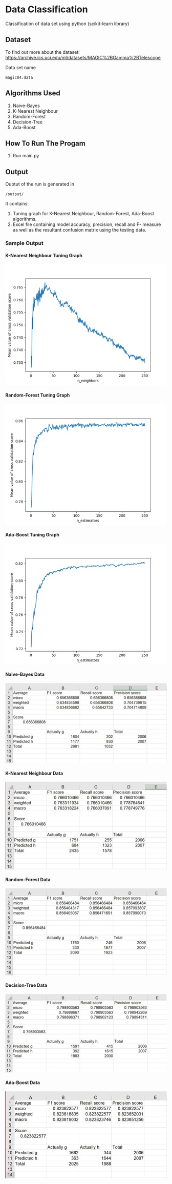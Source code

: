 # Data Classification

Classification of data set using python (scikit-learn library)

## Dataset

To find out more about the dataset: https://archive.ics.uci.edu/ml/datasets/MAGIC%2BGamma%2BTelescope

Data set name

```
magic04.data
```

## Algorithms Used

1. Naive-Bayes
2. K-Nearest Neighbour
3. Random-Forest
4. Decision-Tree
5. Ada-Boost

## How To Run The Progam

1. Run main.py

## Output

Ouptut of the run is generated in

```
/output/
```

It contains:

1. Tuning graph for K-Nearest Neighbour, Random-Forest, Ada-Boost algorithms.
2. Excel file containing model accuracy, precision, recall and F- measure as well as the resultant confusion matrix
   using the testing data.

### Sample Output

#### K-Nearest Neighbour Tuning Graph

![](./readme-assets/k-nearest-neighbour/k-nearest-neighbour%20tuning.png)

#### Random-Forest Tuning Graph

![](./readme-assets/random-forest/random-forest%20tuning.png)

#### Ada-Boost Tuning Graph

![](./readme-assets/ada-boost/ada-boost%20tuning.png)

#### Naive-Bayes Data

![](./readme-assets/NaiveBayes.jpeg)

#### K-Nearest Neighbour Data

![](./readme-assets/KNearest.jpeg)

#### Random-Forest Data

![](./readme-assets/RandomForest.jpeg)

#### Decision-Tree Data

![](./readme-assets/DecisionTree.jpeg)

#### Ada-Boost Data

![](./readme-assets/AdaBoost.jpeg)
 
